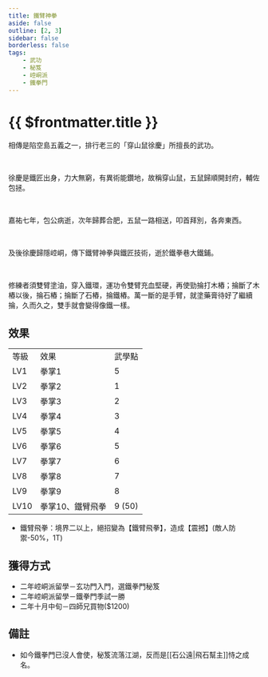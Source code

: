 ```yaml
---
title: 鐵臂神拳
aside: false
outline: [2, 3]
sidebar: false
borderless: false
tags:
    - 武功
    - 秘笈
    - 崆峒派
    - 鐵拳門
---
```


# {{ $frontmatter.title }}

<BookItemIcon :size="`medium`" :needLink="false" :no="6005"></BookItemIcon>

相傳是陷空島五義之一，排行老三的「穿山鼠徐慶」所擅長的武功。

<br>

徐慶是鐵匠出身，力大無窮，有異術能鑽地，故稱穿山鼠，五鼠歸順開封府，輔佐包拯。

<br>

嘉祐七年，包公病逝，次年歸葬合肥，五鼠一路相送，叩首拜別，各奔東西。

<br>

及後徐慶歸隱崆峒，傳下鐵臂神拳與鐵匠技術，逝於鐵拳巷大鐵鋪。

<br>

修練者須雙臂塗油，穿入鐵環，運功令雙臂充血堅硬，再使勁掄打木樁；掄斷了木樁以後，掄石樁；掄斷了石樁，掄鐵樁。萬一斷的是手臂，就塗藥膏待好了繼續掄，久而久之，雙手就會變得像鐵一樣。
<br clear="all" />

## 效果

<table>
    <tr>
        <td>等級</td>
        <td>效果</td>
        <td>武學點</td>
    </tr>
    <tr>
        <td>LV1</td>
        <td>拳掌1</td>
        <td>5</td>
    </tr>
    <tr>
        <td>LV2</td>
        <td>拳掌2</td>
        <td>1</td>
    </tr>
    <tr>
        <td>LV3</td>
        <td>拳掌3</td>
        <td>2</td>
    </tr>
    <tr>
        <td>LV4</td>
        <td>拳掌4</td>
        <td>3</td>
    </tr>
    <tr>
        <td>LV5</td>
        <td>拳掌5</td>
        <td>4</td>
    </tr>
    <tr>
        <td>LV6</td>
        <td>拳掌6</td>
        <td>5</td>
    </tr>
    <tr>
        <td>LV7</td>
        <td>拳掌7</td>
        <td>6</td>
    </tr>
    <tr>
        <td>LV8</td>
        <td>拳掌8</td>
        <td>7</td>
    </tr>
    <tr>
        <td>LV9</td>
        <td>拳掌9</td>
        <td>8</td>
    </tr>
    <tr>
        <td>LV10</td>
        <td>拳掌10、鐵臂飛拳</td>
        <td>9 (50)</td>
    </tr>
</table>

-   鐵臂飛拳：境界二以上，絕招變為【鐵臂飛拳】，造成【震撼】(敵人防禦-50%，1T)

## 獲得方式

-   二年崆峒派留學－玄功門入門，選鐵拳門秘笈
-   二年崆峒派留學－鐵拳門季試一勝
-   二年十月中旬－四師兄買物($1200)

## 備註

-   如今鐵拳門已沒人會使，秘笈流落江湖，反而是[[石公遠|飛石幫主]]恃之成名。
